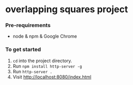 # overlapping squares project 

### Pre-requirements
- node & npm & Google Chrome

### To get started

1. `cd` into the project directory.
2. Run `npm install http-server -g` 
3. Run `http-server .`
5. Visit <http://localhost:8080/index.html>
